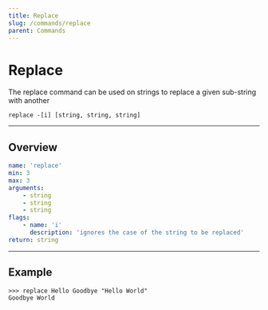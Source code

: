```yaml
---
title: Replace
slug: /commands/replace
parent: Commands
---
```


# Replace
The replace command can be used on strings to replace a given sub-string with another
```
replace -[i] [string, string, string]
```
---
## Overview
```yaml
name: 'replace'
min: 3
max: 3
arguments:
    - string
    - string
    - string
flags:
    - name: 'i'
      description: 'ignores the case of the string to be replaced'
return: string 
```
---
## Example 
```
>>> replace Hello Goodbye "Hello World"
Goodbye World
```